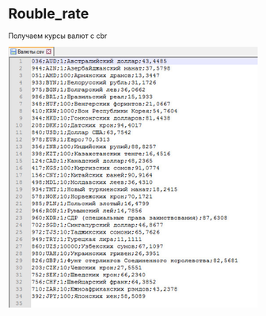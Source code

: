 # Rouble_rate
Получаем курсы валют с cbr

![Image alt](https://github.com/AlexandrovRoman/Rouble_rate/raw/master/Screenshots/work_example.jpg)
